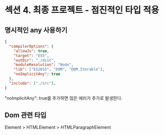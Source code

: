 # 섹션 4. 최종 프로젝트 - 점진적인 타입 적용

## 명시적인 any 사용하기

```json
{
  "compilerOptions": {
    "allowJs": true,
    "target": "ES5",
    "outDir": "./dist",
    "moduleResolution": "Node",
    "lib": ["ES2015", "DOM", "DOM.Iterable"],
    "noImplicitAny": true
  },
  "include": ["./src"],
}
```

"noImplicitAny": true를 추가하면 많은 에러가 추가로 발생한다.

## Dom 관련 타입

Element > HTMLElement > HTMLParagraphElement



